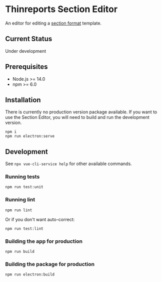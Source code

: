 # Thinreports Section Editor

An editor for editing a [section format](https://github.com/thinreports/thinreports/blob/main/getting-started/section-format.md) template.

## Current Status

Under development

## Prerequisites

- Node.js >= 14.0
- npm >= 6.0

## Installation

There is currently no production version package available. If you want to use the Section Editor, you will need to build and run the development version.

```
npm i
npm run electron:serve
```

## Development

See `npx vue-cli-service help` for other available commands.

### Running tests

```
npm run test:unit
```

### Running lint

```
npm run lint
```

Or if you don't want auto-correct:

```
npm run test:lint
```

### Building the app for production

```
npm run build
```

### Building the package for production

```
npm run electron:build
```
